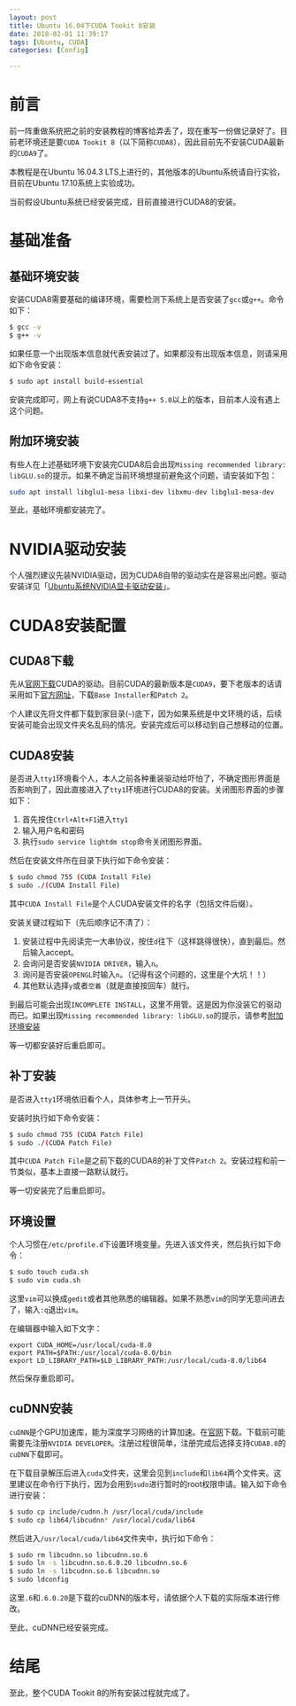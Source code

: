 ```yaml
---
layout: post
title: Ubuntu 16.04下CUDA Tookit 8安装
date: 2018-02-01 11:39:17
tags: [Ubuntu, CUDA]
categories: [Config]

---
```


# 前言

前一阵重做系统把之前的安装教程的博客给弄丢了，现在重写一份做记录好了。目前老环境还是要`CUDA Tookit 8`（以下简称`CUDA8`），因此目前先不安装CUDA最新的`CUDA9`了。

本教程是在Ubuntu 16.04.3 LTS上进行的，其他版本的Ubuntu系统请自行实验，目前在Ubuntu 17.10系统上实验成功。

当前假设Ubuntu系统已经安装完成，目前直接进行CUDA8的安装。

# 基础准备

## 基础环境安装

安装CUDA8需要基础的编译环境，需要检测下系统上是否安装了`gcc`或`g++`。命令如下：
``` bash
$ gcc -v
$ g++ -v
```
如果任意一个出现版本信息就代表安装过了。如果都没有出现版本信息，则请采用如下命令安装：
``` bash
$ sudo apt install build-essential
```
安装完成即可，网上有说CUDA8不支持`g++ 5.0`以上的版本，目前本人没有遇上这个问题。

## 附加环境安装

有些人在上述基础环境下安装完CUDA8后会出现`Missing recommended library: libGLU.so`的提示。如果不确定当前环境想提前避免这个问题，请安装如下包：
``` bash
sudo apt install libglu1-mesa libxi-dev libxmu-dev libglu1-mesa-dev
```
至此，基础环境都安装完了。

# NVIDIA驱动安装

个人强烈建议先装NVIDIA驱动，因为CUDA8自带的驱动实在是容易出问题。驱动安装详见「[Ubuntu系统NVIDIA显卡驱动安装](/2017/10/10/Ubuntu-NVIDIA-Driver-Install)」。

# CUDA8安装配置

## CUDA8下载

先从[官网下载](https://developer.nvidia.com/cuda-downloads)CUDA的驱动。目前CUDA的最新版本是`CUDA9`，要下老版本的话请采用如下[官方网址](https://developer.nvidia.com/cuda-80-ga2-download-archive)，下载`Base Installer`和`Patch 2`。

个人建议先将文件都下载到家目录(`~`)底下，因为如果系统是中文环境的话，后续安装可能会出现文件夹名乱码的情况。安装完成后可以移动到自己想移动的位置。

## CUDA8安装

是否进入`tty1`环境看个人，本人之前各种重装驱动给吓怕了，不确定图形界面是否影响到了，因此直接进入了`tty1`环境进行CUDA8的安装。关闭图形界面的步骤如下：

1. 首先按住`Ctrl+Alt+F1`进入`tty1`
2. 输入用户名和密码
3. 执行`sudo service lightdm stop`命令关闭图形界面。

然后在安装文件所在目录下执行如下命令安装：
``` bash
$ sudo chmod 755 (CUDA Install File)
$ sudo ./(CUDA Install File)
```
其中`CUDA Install File`是个人CUDA安装文件的名字（包括文件后缀）。

安装关键过程如下（先后顺序记不清了）：

1. 安装过程中先阅读完一大串协议，按住`d`往下（这样跳得很快），直到最后。然后输入accept。
2. 会询问是否安装`NVIDIA DRIVER`，输入`n`。
3. 询问是否安装`OPENGL`时输入`n`。（记得有这个问题的，这里是个大坑！！）
4. 其他默认选择`y`或者`空着`（就是直接按回车）就行。

到最后可能会出现`INCOMPLETE INSTALL`，这里不用管。这是因为你没装它的驱动而已。如果出现`Missing recommended library: libGLU.so`的提示，请参考[附加环境安装](#附加环境安装)

等一切都安装好后重启即可。

## 补丁安装

是否进入`tty1`环境依旧看个人，具体参考上一节开头。

安装时执行如下命令安装：
``` bash
$ sudo chmod 755 (CUDA Patch File)
$ sudo ./(CUDA Patch File)
```
其中`CUDA Patch File`是之前下载的CUDA8的补丁文件`Patch 2`。安装过程和前一节类似，基本上直接一路默认就行。

等一切安装完了后重启即可。

## 环境设置

个人习惯在`/etc/profile.d`下设置环境变量。先进入该文件夹，然后执行如下命令：
``` bash
$ sudo touch cuda.sh
$ sudo vim cuda.sh
```
这里`vim`可以换成`gedit`或者其他熟悉的编辑器。如果不熟悉`vim`的同学无意间进去了，输入`:q`退出`vim`。

在编辑器中输入如下文字：
```
export CUDA_HOME=/usr/local/cuda-8.0
export PATH=$PATH:/usr/local/cuda-8.0/bin
export LD_LIBRARY_PATH=$LD_LIBRARY_PATH:/usr/local/cuda-8.0/lib64
```
然后保存重启即可。

## cuDNN安装

`cuDNN`是个GPU加速库，能为深度学习网络的计算加速。在[官网](https://developer.nvidia.com/rdp/cudnn-download)下载。下载前可能需要先注册`NVIDIA DEVELOPER`。注册过程很简单，注册完成后选择支持`CUDA8.0`的`cuDNN`下载即可。

在下载目录解压后进入`cuda`文件夹，这里会见到`include`和`lib64`两个文件夹。这里建议在命令行下执行，因为会用到`sudo`进行暂时的root权限申请。输入如下命令进行安装：
``` bash
$ sudo cp include/cudnn.h /usr/local/cuda/include
$ sudo cp lib64/libcudnn* /usr/local/cuda/lib64
```
然后进入`/usr/local/cuda/lib64`文件夹中，执行如下命令：
``` bash
$ sudo rm libcudnn.so libcudnn.so.6
$ sudo ln -s libcudnn.so.6.0.20 libcudnn.so.6
$ sudo ln -s libcudnn.so.6 libcudnn.so
$ sudo ldconfig
```
这里`.6`和`.6.0.20`是下载的cuDNN的版本号，请依据个人下载的实际版本进行修改。

至此，cuDNN已经安装完成。

# 结尾

至此，整个CUDA Tookit 8的所有安装过程就完成了。
